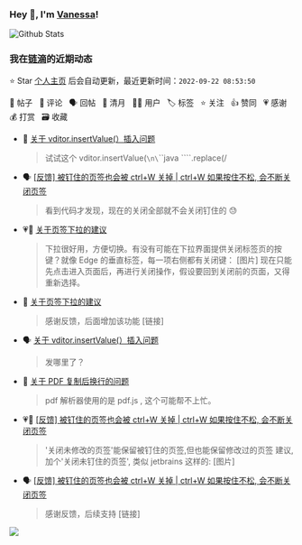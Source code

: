 ### Hey 👋, I'm [Vanessa](http://vanessa.b3log.org/)!

![Github Stats](https://github-readme-stats.vercel.app/api?username=Vanessa219&show_icons=true)

<!--events start -->

### 我在[链滴](https://ld246.com)的近期动态

⭐️ Star [个人主页](https://github.com/Vanessa219/Vanessa219) 后会自动更新，最近更新时间：`2022-09-22 08:53:50`

📝 帖子 &nbsp; 💬 评论 &nbsp; 🗣 回帖 &nbsp; 🌙 清月 &nbsp; 👨‍💻 用户 &nbsp; 🏷️ 标签 &nbsp; ⭐️ 关注 &nbsp; 👍 赞同 &nbsp; 💗 感谢 &nbsp; 💰 打赏 &nbsp; 🗃 收藏

* 💬 [关于 vditor.insertValue(）插入问题](https://ld246.com/article/1663056097679/comment/1663765308765#comments)

  > 试试这个 vditor.insertValue(`\n\`\`\`java   \`\`\``.replace(/
* 🗣 [[反馈] 被钉住的页签也会被 ctrl+W 关掉 | ctrl+W 如果按住不松, 会不断关闭页签](https://ld246.com/article/1662875212915/comment/1663578549141#comments)

  > 看到代码才发现，现在的关闭全部就不会关闭钉住的 😓
* 💗📝 [关于页签下拉的建议](https://ld246.com/article/1663677250725)

  > 下拉很好用，方便切换。有没有可能在下拉界面提供关闭标签页的按键？就像 Edge 的垂直标签，每一项右侧都有关闭键： [图片] 现在只能先点击进入页面后，再进行关闭操作，假设要回到关闭前的页面，又得重新选择。
* 💬 [关于页签下拉的建议](https://ld246.com/article/1663677250725/comment/1663681157891#comments)

  > 感谢反馈，后面增加该功能 [链接]
* 🗣 [关于 vditor.insertValue(）插入问题](https://ld246.com/article/1663056097679/comment/1663655696140#comments)

  > 发哪里了？
* 💬 [关于 PDF 复制后换行的问题](https://ld246.com/article/1643759226000/comment/1663643213856#comments)

  > pdf 解析器使用的是 pdf.js , 这个可能帮不上忙。
* 💗💬 [[反馈] 被钉住的页签也会被 ctrl+W 关掉 | ctrl+W 如果按住不松, 会不断关闭页签](https://ld246.com/article/1662875212915/comment/1663578549141#comments)

  > '关闭未修改的页签'能保留被钉住的页签,但也能保留修改过的页签 建议,加个'关闭未钉住的页签', 类似 jetbrains 这样的: [图片]
* 🗣 [[反馈] 被钉住的页签也会被 ctrl+W 关掉 | ctrl+W 如果按住不松, 会不断关闭页签](https://ld246.com/article/1662875212915/comment/1663578549141#comments)

  > 感谢反馈，后续支持 [链接]


<!--events end -->

<a title="Hits" target="_blank" href="https://github.com/Vanessa219/Vanessa219"><img src="https://hits.b3log.org/Vanessa219/Vanessa219.svg"></a>

